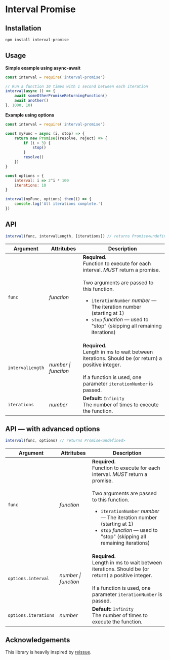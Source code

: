 # Interval Promise

## Installation

```bash
npm install interval-promise
```

## Usage

**Simple example using async-await**

```javascript
const interval = require('interval-promise')

// Run a function 10 times with 1 second between each iteration
interval(async () => {
    await someOtherPromiseReturningFunction()
    await another()
}, 1000, 10)
```

**Example using options**

```javascript
const interval = require('interval-promise')

const myFunc = async (i, stop) => {
    return new Promise((resolve, reject) => {
        if (i > 3) {
            stop()
        }
        resolve()
    })
}

const options = {
    interval: i => 2^i * 100
    iterations: 10
}

interval(myFunc, options).then(() => {
    console.log('All iterations complete.')
})
```

## API

```javascript
interval(func, intervalLength, [iterations]) // returns Promise<undefined>
```

<table>
    <thead>
        <tr>
            <th>Argument</th>
            <th>Attritubes</th>
            <th>Description</th>
        </tr>
    </thead>
    <tbody>
        <tr>
            <td><code>func</code></td>
            <td><i>function</i></td>
            <td><b>Required.</b><br>Function to execute for each interval. <i>MUST</i> return a promise.<br><br>Two arguments are passed to this function.
                <ul>
                    <li><code>iterationNumber</code> <i>number</i> — The iteration number (starting at 1)</li>
                    <li><code>stop</code> <i>function</i> — used to "stop" (skipping all remaining iterations)</li>
                </ul>
            </td>
        </tr>
        <tr>
            <td><code>intervalLength</code></td>
            <td><i>number | function</i></td>
            <td><b>Required.</b><br>Length in ms to wait between iterations. Should be (or return) a positive integer.<br><br>If a function is used, one parameter <code>iterationNumber</code> is passed.</td>
        </tr>
        <tr>
            <td><code>iterations</code></td>
            <td><i>number</i></td>
            <td><b>Default: </b><code>Infinity</code><br>The number of times to execute the function.</td>
        </tr>
    </tbody>
</table>

## API — with advanced options

```javascript
interval(func, options) // returns Promise<undefined>
```

<table>
    <thead>
        <tr>
            <th>Argument</th>
            <th>Attritubes</th>
            <th>Description</th>
        </tr>
    </thead>
    <tbody>
        <tr>
            <td><code>func</code></td>
            <td><i>function</i></td>
            <td><b>Required.</b><br>Function to execute for each interval. <i>MUST</i> return a promise.<br><br>Two arguments are passed to this function.
                <ul>
                    <li><code>iterationNumber</code> <i>number</i> — The iteration number (starting at 1)</li>
                    <li><code>stop</code> <i>function</i> — used to "stop" (skipping all remaining iterations)</li>
                </ul>
            </td>
        </tr>
        <tr>
            <td><code>options.interval</code></td>
            <td><i>number | function</i></td>
            <td><b>Required.</b><br>Length in ms to wait between iterations. Should be (or return) a positive integer.<br><br>If a function is used, one parameter <code>iterationNumber</code> is passed.</td>
        </tr>
        <tr>
            <td><code>options.iterations</code></td>
            <td><i>number</i></td>
            <td><b>Default: </b><code>Infinity</code><br>The number of times to execute the function.</td>
        </tr>
    </tbody>
</table>


## Acknowledgements

This library is heavily inspired by [reissue](https://github.com/DonutEspresso/reissue).
